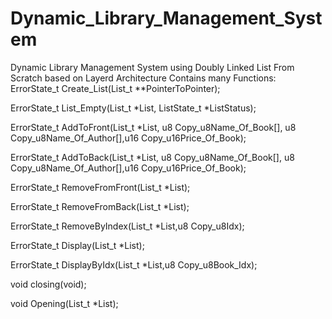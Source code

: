# Dynamic_Library_Management_System
Dynamic Library Management System using Doubly Linked List From Scratch based on Layerd Architecture Contains many Functions: 
ErrorState_t Create_List(List_t **PointerToPointer);

ErrorState_t List_Empty(List_t *List, ListState_t *ListStatus);

ErrorState_t AddToFront(List_t *List, u8 Copy_u8Name_Of_Book[], u8 Copy_u8Name_Of_Author[],u16 Copy_u16Price_Of_Book);

ErrorState_t AddToBack(List_t *List, u8 Copy_u8Name_Of_Book[], u8 Copy_u8Name_Of_Author[],u16 Copy_u16Price_Of_Book);

ErrorState_t RemoveFromFront(List_t *List);

ErrorState_t RemoveFromBack(List_t *List);

ErrorState_t RemoveByIndex(List_t *List,u8 Copy_u8Idx);

ErrorState_t Display(List_t *List);

ErrorState_t DisplayByIdx(List_t *List,u8 Copy_u8Book_Idx);

void closing(void);

void Opening(List_t *List);
